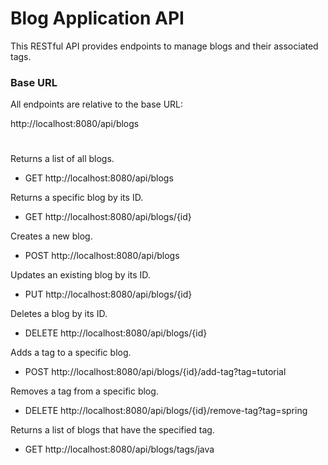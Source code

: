# Blog Application API
This RESTful API provides endpoints to manage blogs and their associated tags.

### Base URL
All endpoints are relative to the base URL:

http://localhost:8080/api/blogs

#
Returns a list of all blogs.
* GET http://localhost:8080/api/blogs

Returns a specific blog by its ID.
* GET http://localhost:8080/api/blogs/{id}

Creates a new blog.
* POST http://localhost:8080/api/blogs

Updates an existing blog by its ID.
* PUT http://localhost:8080/api/blogs/{id}

Deletes a blog by its ID.
* DELETE http://localhost:8080/api/blogs/{id}

Adds a tag to a specific blog.
* POST http://localhost:8080/api/blogs/{id}/add-tag?tag=tutorial

Removes a tag from a specific blog.
* DELETE http://localhost:8080/api/blogs/{id}/remove-tag?tag=spring

Returns a list of blogs that have the specified tag.
* GET http://localhost:8080/api/blogs/tags/java


